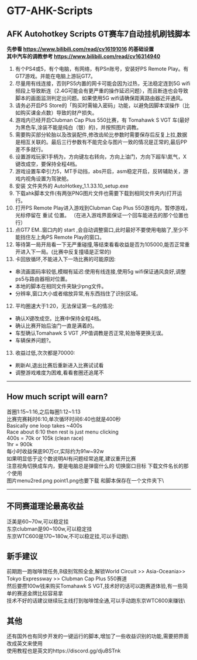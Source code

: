 # GT7-AHK-Scripts
## AFK Autohotkey Scripts GT赛车7自动挂机刷钱脚本
**先参看 https://www.bilibili.com/read/cv16191016 的基础设置\
其中汽车的调教参考 https://www.bilibili.com/read/cv16314940**

1. 有个PS4或5，有个电脑，有网络，有PSn账号，安装好PS Remote Play。有GT7游戏。并能在电脑上游玩GT7。
2. 尽量用有线连接，否则PS5内置的网卡可能会因为过热，无法稳定连到5G wifi频段上导致断连（2.4G可能会有更严重的操作延迟问题），而且断连也会导致脚本的画面监测判定出问题。如果使用5G wifi请确保距离路由器近并通风。
3. 请务必开启PS Store的「购买时需输入密码」功能，以避免因脚本误操作（比如购买课金点数）导致的财产损失。
4. 游戏内已经开启Clubman Cap Plus 550比赛，有 Tomahawk S VGT 车(最好为黑色车,涂装不能是纯白（银）的)，并按照图片调教。
5. 需要购买部分轮胎以及改装配件,修改齿轮比参数时需要保存后反复上拉,数据是相互关联的。最后三行参数有不能完全与图片一致的情况是正常的,最后PP差不多就行。
6. 设置游戏玩家1手柄为，方向键左右转向，方向上油门，方向下超车\氮气，X键改成空，要保持全程4档。
7. 游戏设置车牵引力5，MT手动挡，abs开启，asm稳定开启，反转辅助关，游戏内视角设置为驾驶舱。 
8. 安装 文件夹外的 AutoHotkey_1.1.33.10_setup.exe
9. 下载ahk脚本文件(有两张PNG图片文件也需要下载到相同文件夹内)打开运行。
10. 打开PS Remote Play进入游戏到Clubman Cap Plus 550游戏内，暂停游戏，光标停留在 重试 位置。
（在进入游戏界面保证一个回车能进去的那个位置也行）
8. 点GT7 EM..窗口内的 start ,会自动调整窗口,此时最好不要使用电脑了,至少不能挡住左上角PS Remote Play的窗口。
9. 等待第一局开局看一下无严重碰撞,等结束看看收益是否为105000,能否正常重开进入下一局。(比赛中反复撞墙是正常的)
11. 卡回放循环,不能进入下一场比赛的可能原因:
 - 串流画面码率较低,模糊有延迟:使用有线连接,使用5g wifi保证通风良好,调整ps5与路由器相对位置。
 - 本地的脚本在相同文件夹缺少png文件。
 - 分辨率,窗口大小或者缩放异常,有东西挡住了识别区域。
12. 平均圈速大于1:20，无法保证第一名的情况:
 - 确认X键改成空。比赛中保持全程4档。
 - 确认比赛开始后油门一直是满着的。
 - 车型确认Tomahawk S VGT ,PP值调教是否正常,轮胎等更换无误。
 - 车辆保养问题?。
13. 收益过低,次次都是70000:
 - 刷新AI,退出比赛后重新进入比赛试试看
 - 调整游戏难度为困难,看看套圈还追尾不
***
## How much script will earn?
首圈1:15\~1:16,之后每圈1:12\~1:13\
比赛完赛耗时6:10,单次循环时间6:40也就是400秒\
Basically one loop takes \~400s\
Race about 6:10 then rest is just menu clicking\
400s = 70k or 105k (clean race)\
1hr = 900k\
每小时收益保底90万cr,实际约为91w~92w\
如果明显低于这个数说明AI有问题经常追尾,建议重开比赛\
 注意视角切换成车内，要是电脑总是弹窗什么的 切换窗口目标 下载文件名长的那个使用\
 图片menu2red.png point1.png也要下载 和脚本保存在一个文件夹下\
 ***
## 不同赛道理论最高收益
泛美是60~70w,可以稳定挂\
东京clubman是90~100w,可以稳定挂\
东京WTC600是170~180w,不可以稳定挂,可以手动跑\
## 新手建议
前期跑一跑咖啡馆任务,B级别驾照全金,解锁World Circuit >> Asia-Oceania>> Tokyo Expressway >> Clubman Cap Plus 550赛道\
然后要攒100w钱来购买Tomahawk S VGT,技术好的话可以跑赛道体验,有一些简单的赛道金牌比较容易拿\
技术不好的话建议继续玩主线打到咖啡馆全通,可以手动跑东京WTC600来赚钱\
## 其他
还有国外也有同步开发的一键运行的脚本,增加了一些收益识别的功能,需要把界面改成英文来使用\
使用教程也是英文的https://discord.gg/djuBSTnk
 
